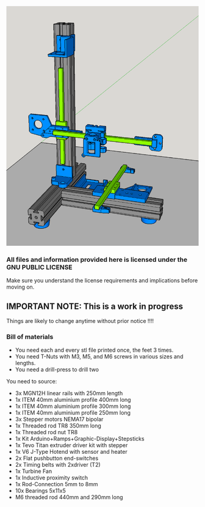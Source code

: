 ![Image](../../3D-Robins-Images/BR-v1-Image.png?raw=true)

### All files and information provided here is licensed under the GNU PUBLIC LICENSE 
Make sure you understand the license requirements and implications before moving on.

## IMPORTANT NOTE: This is a work in progress
Things are likely to change anytime without prior notice !!!!


### Bill of materials

- You need each and every stl file printed once, the feet 3 times.
- You need T-Nuts with M3, M5, and M6 screws in various sizes and lengths.
- You need a drill-press to drill two 

You need to source:
- 3x MGN12H linear rails with 250mm length 
- 1x ITEM 40mm aluminium profile 400mm long
- 1x ITEM 40mm aluminium profile 300mm long
- 1x ITEM 40mm aluminium profile 250mm long
- 3x Stepper motors NEMA17 bipolar
- 1x Threaded rod TR8 350mm long
- 1x Threaded rod nut TR8
- 1x Kit Arduino+Ramps+Graphic-Display+Stepsticks
- 1x Tevo Titan extruder driver kit with stepper
- 1x V6 J-Type Hotend with sensor and heater
- 2x Flat pushbutton end-switches
- 2x Timing belts with 2xdriver (T2)
- 1x Turbine Fan
- 1x Inductive proximity switch
- 1x Rod-Connection 5mm to 8mm
- 10x Bearings 5x11x5
- M6 threaded rod 440mm and 290mm long

